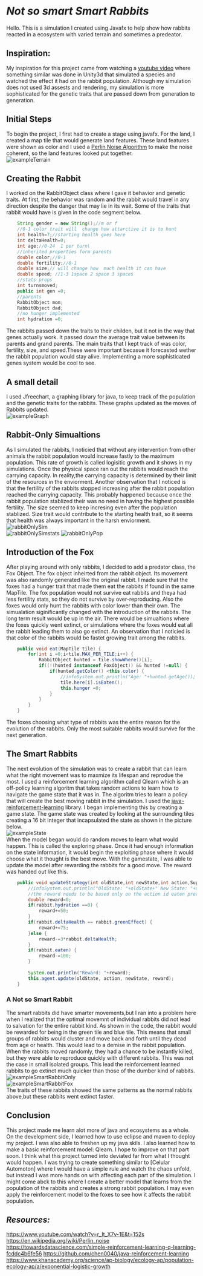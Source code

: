 
# ***Not so smart Smart Rabbits***   
Hello. This is a simulation I created using Javafx to help show how rabbits reacted in a ecosystem with varied terrain and sometimes a predeator. 
## Inspiration:   
My inspiration for this project came from watching a [youtube video](https://www.youtube.com/watch?v=r_It_X7v-1E&t=152s) where something similar was done in Unity3d that simulated a species and watched the effect it had on the rabbit population. Although my simulation does not used 3d assests and rendering, my simulation is more sophisticated for the genetic traits that are passed down from generation to generation.

## Initial Steps   
To begin the project, I first had to create a stage using javafx. For the land, I created a map tile that would generate land features. These land features were shown as color and I used a [Perlin Noise Algorithm](https://en.wikipedia.org/wiki/Perlin_noise) to make the noise coherent, so the land features looked put together.    
![exampleTerrain](https://github.com/8coolguy/econ-Sim/blob/master/images/exampleTerrain.png)
## Creating the Rabbit
I worked on the RabbitObject class where I gave it behavior and genetic traits. At first, the behavior was random and the rabbit would travel in any direction despite the danger that may lie in its wait. Some of the traits that rabbit would have is given in the code segment below. 
```java
    String gender = new String();//m or f
    //0-1 color trait will  change how attarctive it is to hunt
    int health=7;//starting health goes here
    int deltaHealth=0;
    int age;//0-24  1 per turn\
    //inherited properties form parents 
    double color;//0-1
    double fertility;//0-1
    double size;// will change how  much health it can have
    double speed; //1-3 1space 2 space 3 spaces 
    //stats props 
    int turnsmoved;
    public int gen =0;
    //parents
    RabbitObject mom;
    RabbitObject dad; 
    //no hunger implemented  
    int hydration =0;
```   
The rabbits passed down the traits to their childen, but it not in the way that genes actually work. It passed down the average trait value between its parents and grand parents. The main traits that I kept track of was color, fertility, size, and speed.These were important becasue it forecasted wether the rabbit population would stay alive. Implementing a more sophisticated genes system would be cool to see.
## A small detail
I used Jfreechart, a graphing library for java, to keep track of the population and the genetic traits for the rabbits. These graphs updated as the moves of Rabbits updated.    
![exampleGraph](https://github.com/8coolguy/econ-Sim/blob/master/images/example2-population-graph.png)  
## Rabbit-Only Simualtions   
As I simulated the rabbits, I noticied that without any intervention from other animals the rabbit population would increase fastly to the maximum population. This rate of growth is called logisitic growth and it shows in my simulations. Once the physical space ran out the rabbits would reach the carrying capacity. In reality,the carrying capacity is determined by their limit of the resources in the enviorment. Another observation that I noticed is that the fertility of the rabbits stopped increasing after the rabbit population reached the carrying capacity. This probably happened because once the rabbit population stablized their was no need in having the highest possible fertility. The size seemed to keep incresing even after the population stablized. Size trait would contribute to the starting health trait, so it seems that health was always important in the harsh enviorment.  
![rabbitOnlySim](https://github.com/8coolguy/econ-Sim/blob/master/images/rabbitOnlySim.gif)   
![rabbitOnlySimstats](https://github.com/8coolguy/econ-Sim/blob/master/images/exampleRabbitOnlySimStats.png)
![rabbitOnlyPop](https://github.com/8coolguy/econ-Sim/blob/master/images/exampleRabbitOnlySimPop.png)

## Introduction of the Fox
After playing around with only rabbits, I decided to add a predator class, the Fox Object. The fox object inheirted from the rabbit object. Its movement was also randomly generated like the original rabbit. I made sure that the foxes had a hunger trait that made them eat the rabbits if found in the same MapTile. The fox population would not survive eat rabbits and theya had less fertility stats, so they do not survive by over-reproducing. Also the foxes would only hunt the rabbits with color lower than their own. The simualation siginificantly changed with the introduction of the rabbits. The long term result would be up in the air. There would be simualtions where the foxes quickly went extinct, or simulations where the foxes would eat all the rabbit leading them to also go extinct.  An observation that I noticied is that color of the rabbits would be fastet growing trait among the rabbits.
```java 
	public void eat(MapTile tile) {
		for(int i =0;i<tile.MAX_PER_TILE;i++) {
			RabbitObject hunted = tile.showWhere()[i];
			if((!(hunted instanceof FoxObject)) && hunted !=null) {
				if(hunted.getColor() <this.color) {
					//infoSystem.out.println("Age: "+hunted.getAge());
					tile.here[i].isEaten();
					this.hunger =0;
				}
			}
		}
	}
```
The foxes choosing what type of rabbits was the entire reason for the evolution of the rabbits. Only the most suitable rabbits would survive for the next generation.    
## The Smart Rabbits   
The next evolution of the simulation was to create a rabbit that can learn what the right movement was to maxmize its lifespan and reprodue the most. I used a reinforcement learning algorithm called Qlearn which is an off-policy learning algoritm that takes random actions to learn how to navigate the game state that it was in. The algoritm tries to learn a policy that will create the best moving rabbit in the simulation. I used the [java-reinforcement-learning](https://github.com/chen0040/java-reinforcement-learning) library. I began implementing this by creating a game state. The game state was created by looking at the surrounding tiles creating a 16 bit integer that incapsulated the state as shown in the picture below.    
![exampleState](https://github.com/8coolguy/econ-Sim/blob/master/images/exampleState.png)     
When the model began would do random moves to learn what would happen. This is called the exploring phase. Once it had enough information on the state information, it would begin the exploiting phase where it would choose what it thought is the best  move. With the gamestate, I was able to update the model after rewarding the rabbits for a good move. The reward was handed out like this.
```java
	public void updateStrategy(int oldState,int newState,int action,SuperRabbitObject rabbit,DynamicPopulationTracker x) {
		//infoSystem.out.println("OldState: "+oldState+" New State: "+newState);
		//the reward needs to be based only on the action id eaten pretty much,color,hydration
		double reward=0;
		if(rabbit.hydration ==0) {
			reward+=50;
		}
		if(rabbit.deltaHealth == rabbit.greenEffect) {
			reward+=75;
		}else {
			reward-=3*rabbit.deltaHealth;
		}
		if(rabbit.eaten) {
			reward-=100;
		}
		
		System.out.println("Reward: "+reward);
		this.agent.update(oldState, action, newState, reward);
	}
```
### A Not so Smart Rabbit
The smart rabbits did  have smarter movements,but I ran into a problem here when I realized that the optimal movemnt of individual rabbits did not lead to salvation for the entire rabbit kind. As shown in the code, the rabbit would be rewarded for being in the green tile and blue tile. This means that small groups of rabbits would cluster and move back and forth until they dead from age or health. This would lead to a demise in the rabbit population. When the rabbits moved randomly, they had a chance to be instantly killed, but they were able to reproduce quickly with different rabbits. This was not the case in small isolated groups. This lead the reinforcement learned rabbits to go extinct much quicker than those of the dumber kind of rabbits. 
![exampleSmartRabbitOnly](https://github.com/8coolguy/econ-Sim/blob/master/images/exampleSmartRabbitsOnly.gif)   
![exampleSmartRabbitFox](https://github.com/8coolguy/econ-Sim/blob/master/images/exampleSmartRabbitsFox.gif)   
The traits of these rabbits showed the same patterns as the normal rabbits above,but these rabbits went extinct faster.   

## **Conclusion**
This project made me learn alot more of java and ecosystems as a whole. On the development side, I learned how to use eclipse and maven to deploy my project. I was also able to freshen up my java skils. I also learned how to make a basic reinforcement model: Qlearn. I hope to improve on that part soon. I think what this project turned into deviated far from what I thought would happen. I was trying to create something similar to [Celular Automoton] where I would have a simple rule and watch the chaos unfold, but instead I was more hands on with affecting each part of the simulation. I might come abck to this where I create a better model that learns from the population of the rabbits and creates a strong rabbit population. I may even apply the reinforcement model to the foxes to see how it affects the rabbit population. 

## *Resources:*
https://www.youtube.com/watch?v=r_It_X7v-1E&t=152s
https://en.wikipedia.org/wiki/Perlin_noise
https://towardsdatascience.com/simple-reinforcement-learning-q-learning-fcddc4b6fe56
https://github.com/chen0040/java-reinforcement-learning
https://www.khanacademy.org/science/ap-biology/ecology-ap/population-ecology-ap/a/exponential-logistic-growth


